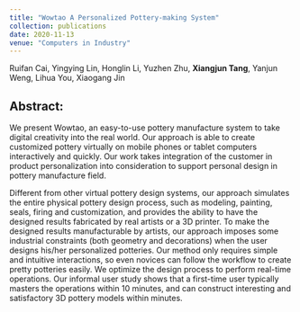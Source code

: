 ```yaml
---
title: "Wowtao A Personalized Pottery-making System"
collection: publications
date: 2020-11-13
venue: "Computers in Industry" 
---
```

Ruifan Cai, Yingying Lin, Honglin Li, Yuzhen Zhu, **Xiangjun Tang**, Yanjun Weng, Lihua You, Xiaogang Jin



## Abstract:

We present Wowtao, an easy-to-use pottery manufacture system to take digital creativity into the real world. Our approach is able to create customized pottery virtually on mobile phones or tablet computers interactively and quickly. Our work takes integration of the customer in product personalization into consideration to support personal design in pottery manufacture field.

Different from other virtual pottery design systems, our approach simulates the entire physical pottery design process, such as modeling, painting, seals, firing and customization, and provides the ability to have the designed results fabricated by real artists or a 3D printer. To make the designed results manufacturable by artists, our approach imposes some industrial constraints (both geometry and decorations) when the user designs his/her personalized potteries. Our method only requires simple and intuitive interactions, so even novices can follow the workflow to create pretty potteries easily. We optimize the design process to perform real-time operations. Our informal user study shows that a first-time user typically masters the operations within 10 minutes, and can construct interesting and satisfactory 3D pottery models within minutes.